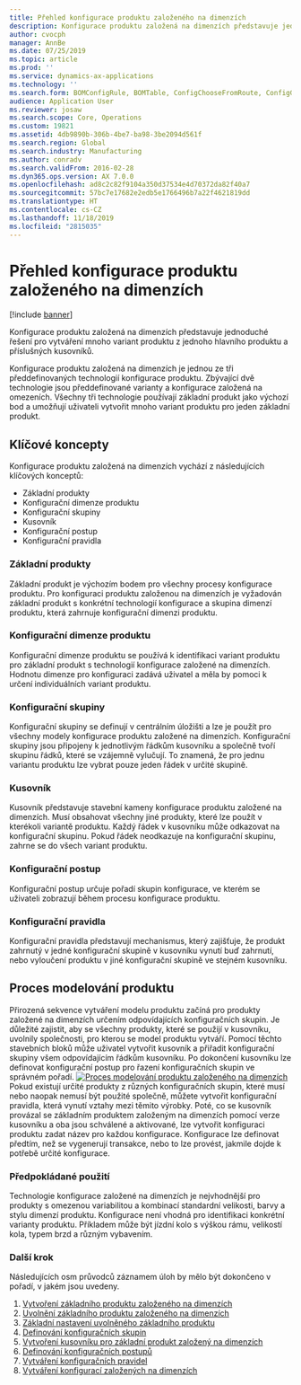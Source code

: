 ```yaml
---
title: Přehled konfigurace produktu založeného na dimenzích
description: Konfigurace produktu založená na dimenzích představuje jednoduché řešení pro vytváření mnoho variant produktu z jednoho hlavního produktu a příslušných kusovníků.
author: cvocph
manager: AnnBe
ms.date: 07/25/2019
ms.topic: article
ms.prod: ''
ms.service: dynamics-ax-applications
ms.technology: ''
ms.search.form: BOMConfigRule, BOMTable, ConfigChooseFromRoute, ConfigGroup, ConfigHierarchy, EcoResDimensionBasedConfiguration
audience: Application User
ms.reviewer: josaw
ms.search.scope: Core, Operations
ms.custom: 19821
ms.assetid: 4db9890b-306b-4be7-ba98-3be2094d561f
ms.search.region: Global
ms.search.industry: Manufacturing
ms.author: conradv
ms.search.validFrom: 2016-02-28
ms.dyn365.ops.version: AX 7.0.0
ms.openlocfilehash: ad8c2c82f9104a350d37534e4d70372da82f40a7
ms.sourcegitcommit: 57bc7e17682e2edb5e1766496b7a22f4621819dd
ms.translationtype: HT
ms.contentlocale: cs-CZ
ms.lasthandoff: 11/18/2019
ms.locfileid: "2815035"
---
```

# <a name="dimension-based-product-configuration-overview"></a>Přehled konfigurace produktu založeného na dimenzích

[!include [banner](../includes/banner.md)]

Konfigurace produktu založená na dimenzích představuje jednoduché řešení pro vytváření mnoho variant produktu z jednoho hlavního produktu a příslušných kusovníků.

Konfigurace produktu založená na dimenzích je jednou ze tři předdefinovaných technologií konfigurace produktu. Zbývající dvě technologie jsou předdefinované varianty a konfigurace založená na omezeních. Všechny tři technologie používají základní produkt jako výchozí bod a umožňují uživateli vytvořit mnoho variant produktu pro jeden základní produkt.

## <a name="key-concepts"></a>Klíčové koncepty
Konfigurace produktu založená na dimenzích vychází z následujících klíčových konceptů:

-   Základní produkty
-   Konfigurační dimenze produktu
-   Konfigurační skupiny
-   Kusovník
-   Konfigurační postup
-   Konfigurační pravidla

### <a name="product-masters"></a>Základní produkty

Základní produkt je výchozím bodem pro všechny procesy konfigurace produktu. Pro konfiguraci produktu založenou na dimenzích je vyžadován základní produkt s konkrétní technologií konfigurace a skupina dimenzí produktu, která zahrnuje konfigurační dimenzi produktu.

### <a name="configuration-product-dimension"></a>Konfigurační dimenze produktu

Konfigurační dimenze produktu se používá k identifikaci variant produktu pro základní produkt s technologií konfigurace založené na dimenzích. Hodnotu dimenze pro konfiguraci zadává uživatel a měla by pomoci k určení individuálních variant produktu.

### <a name="configuration-groups"></a>Konfigurační skupiny

Konfigurační skupiny se definují v centrálním úložišti a lze je použít pro všechny modely konfigurace produktu založené na dimenzích. Konfigurační skupiny jsou připojeny k jednotlivým řádkům kusovníku a společně tvoří skupinu řádků, které se vzájemně vylučují. To znamená, že pro jednu variantu produktu lze vybrat pouze jeden řádek v určité skupině.

### <a name="bill-of-materials-bom"></a>Kusovník

Kusovník představuje stavební kameny konfigurace produktu založené na dimenzích. Musí obsahovat všechny jiné produkty, které lze použít v kterékoli variantě produktu. Každý řádek v kusovníku může odkazovat na konfigurační skupinu. Pokud řádek neodkazuje na konfigurační skupinu, zahrne se do všech variant produktu.

### <a name="configuration-route"></a>Konfigurační postup

Konfigurační postup určuje pořadí skupin konfigurace, ve kterém se uživateli zobrazují během procesu konfigurace produktu.

### <a name="configuration-rules"></a>Konfigurační pravidla

Konfigurační pravidla představují mechanismus, který zajišťuje, že produkt zahrnutý v jedné konfigurační skupině v kusovníku vynutí buď zahrnutí, nebo vyloučení produktu v jiné konfigurační skupině ve stejném kusovníku.

## <a name="product-modeling-process"></a>Proces modelování produktu
Přirozená sekvence vytváření modelu produktu začíná pro produkty založené na dimenzích určením odpovídajících konfiguračních skupin. Je důležité zajistit, aby se všechny produkty, které se použijí v kusovníku, uvolnily společnosti, pro kterou se model produktu vytváří. Pomocí těchto stavebních bloků může uživatel vytvořit kusovník a přiřadit konfigurační skupiny všem odpovídajícím řádkům kusovníku. Po dokončení kusovníku lze definovat konfigurační postup pro řazení konfiguračních skupin ve správném pořadí. [![Proces modelování produktu založeného na dimenzích](./media/dimension-based-product-modeling-process-v1.png)](./media/dimension-based-product-modeling-process-v1.png) Pokud existují určité produkty z různých konfiguračních skupin, které musí nebo naopak nemusí být použité společně, můžete vytvořit konfigurační pravidla, která vynutí vztahy mezi těmito výrobky. Poté, co se kusovník provázal se základním produktem založeným na dimenzích pomocí verze kusovníku a oba jsou schválené a aktivované, lze vytvořit konfiguraci produktu zadat název pro každou konfigurace. Konfigurace lze definovat předtím, než se vygenerují transakce, nebo to lze provést, jakmile dojde k potřebě určité konfigurace.

### <a name="suggested-use"></a>Předpokládané použití

Technologie konfigurace založené na dimenzích je nejvhodnější pro produkty s omezenou variabilitou a kombinací standardní velikosti, barvy a stylu dimenzí produktu. Konfigurace není vhodná pro identifikaci konkrétní varianty produktu. Příkladem může být jízdní kolo s výškou rámu, velikostí kola, typem brzd a různým vybavením.

### <a name="next-step"></a>Další krok 

Následujících osm průvodců záznamem úloh by mělo být dokončeno v pořadí, v jakém jsou uvedeny. 

1.  [Vytvoření základního produktu založeného na dimenzích](tasks/create-dimension-based-product-master.md)
2.  [Uvolnění základního produktu založeného na dimenzích](tasks/release-dimension-based-product-master.md)
3.  [Základní nastavení uvolněného základního produktu](tasks/complete-basic-setup-released-product-master.md)
4.  [Definování konfiguračních skupin](tasks/define-configuration-groups.md)
5.  [Vytvoření kusovníku pro základní produkt založený na dimenzích](tasks/create-bill-materials-dimension-based-product-master.md)
6.  [Definování konfiguračních postupů](tasks/define-configuration-route.md)
7.  [Vytváření konfiguračních pravidel](tasks/create-configuration-rules.md)
8.  [Vytváření konfigurací založených na dimenzích](tasks/create-dimension-based-configurations.md)

